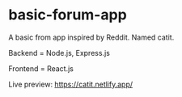 # basic-forum-app
A basic from app inspired by Reddit. Named catit.

Backend = Node.js, Express.js

Frontend = React.js

Live preview: https://catit.netlify.app/
